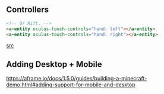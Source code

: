 ## Controllers

```html
<!-- Or Rift. -->
<a-entity oculus-touch-controls="hand: left"></a-entity>
<a-entity oculus-touch-controls="hand: right"></a-entity>
```

[src](https://aframe.io/docs/1.5.0/guides/building-a-minecraft-demo.html#adding-hand-controllers)

## Adding Desktop + Mobile

https://aframe.io/docs/1.5.0/guides/building-a-minecraft-demo.html#adding-support-for-mobile-and-desktop
